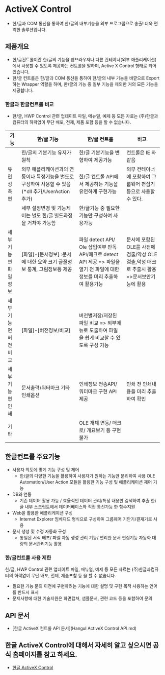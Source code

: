 # ActiveX Control
* 한/글과 COM 통신을 통하여 한/글의 내부기능을 외부 프로그램으로 송출! 더욱 편리한 솔루션입니다.

## 제품개요
* 한/글컨트롤이란 한/글의 기능을 웹브라우저나 다른 컨테이너(외부 애플리케이션)에서 사용할 수 있도록 제공하는 컨트롤을 말하며, Active X Control 형태로 되어있습니다.
* 한/글 컨트롤은 한/글과 COM 통신을 통하여 한/글의 내부 기능을 바깥으로 Export하는 Wrapper 역할을 하며, 한/글의 기능 중 일부 기능을 제외한 거의 모든 기능을 제공합니다.

### 한글과 한글컨트롤 비교
* 한/글, HWP Control 관련 업데이트 파일, 메뉴얼, 예제 등 모든 자료는 (주)한글과컴퓨터의 허락없이 무단 배포, 전제, 제품 포함 등을 할 수 없습니다.

|기능|한/글 기능|한/글 컨트롤|비고|
|---|---|---|---|
| 	|한/글의 기본기능 유지가 원칙|한/글 기본기능을 변형하여 제공가능|컨트롤은 IE 와 같음|
|유연성측면|외부 애플리케이션과의 연동이나 특정기능을 별도로 구성하여 사용할 수 있음 (*dll 추가/UserAction 추가)|한/글 컨트롤 API에서 제공하는 기능을 유연하게 구현가능|외부 컨테이너에 포함하여 그룹웨어 편집기 등으로 사용할 수 있다.|
| |세부 설정변경 및 기능제어는 별도 한/글 빌드과정을 거처야 가능함|한/글기능 중 필요한 기능만 구성하여 사용가능| |
|세부 기능면 파일 정보|[파일]-[문서정보] :문서에 대한 요약 크기 글꼴정보 통계, 그림정보등 제공|파일 detect API/ Ole 삽입여부 판독 API/매크로 detect API 제공 => 파일을 열기 전 파일에 대한 정보를 미리 추출하여 활용가능|문서에 포함된 OLE를 사전에 검출/악성 OLE 검출,악성 매크로 추출시 활용 =>문서보안기능에 활용|
|세부 기능면 버전 비교|[파일]-[버전정보/비교]|버전별저장/저장된 파일 비교 => 외부메뉴로 도출하여 파일을 쉽게 비교할 수 있도록 구성 가능| |
|세부 기능면 인쇄|문서출력/워터마크 기타 인쇄옵션|인쇄정보 전송API/워터마크 구현 API 제공|인쇄 전 인쇄내용을 미리 추출하여 확인|
|기타| |OLE 개체 연동/ 매크로/ 개요보기 등 구현 불가| |

## 한글컨트롤 주요기능
* 사용자 의도에 맞게 기능 구성 및 제어
  * 한/글의 다양한 기능을 활용하여 사용자가 원하는 기능만 분리하여 사용 OLE Automation/User Action 모듈을 활용한 기능 구성 및 애플리케이션 제어 기능
* DB와 연동
  * 기존 데이터 활용 가능 / 효율적인 데이터 관리/특정 내용만 검색하여 추출 한/글 내부 스크립트에서 데이터베이스와 직접 통신가능 한 함수지원
* Web을 활용한 애플리케이션 구성
  * Internet Explorer 임베디드 형식으로 구성하여 그룹웨어 기안기/결재기로 사용
* 문서 생성 및 수정 자동화 구성
  * 통일된 서식 배포/ 파일 자동 생성 관리 기능/ 편리한 문서 편집기능 자동화 대량의 문서관리기능 활용

### 한/글컨트롤 사용 제한
한/글, HWP Control 관련 업데이트 파일, 매뉴얼, 예제 등 모든 자료는 (주)한글과컴퓨터의 허락없이 무단 배포, 전제, 제품포함 등 을 할 수 없습니다.
* 필요한 기능 문의 이전에 구현하려는 기능에 대한 설명 및 구현 목적 사용하는 언어를 반드시 표시
* 문제사항에 대한 기술지원은 화면캡쳐, 샘플문서, 관련 코드 등을 포함하여 문의

## API 문서
* [한글 ActiveX 컨트롤 API 문서](Hangul ActiveX Control API.md)

## 한글 ActiveX Control에 대해서 자세히 알고 싶으시면 공식 홈페이지를 참고 하세요.
* [한글 ActiveX Control](http://www.hancom.com/office_solution/product04_02.jsp)

